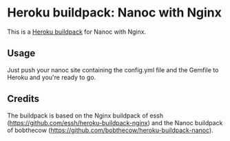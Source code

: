 Heroku buildpack: Nanoc with Nginx
==================================

This is a [Heroku buildpack](http://devcenter.heroku.com/articles/buildpack)
for Nanoc with Nginx.

Usage
-----

Just push your nanoc site containing the config.yml file and the Gemfile to Heroku and you're ready to go.

Credits
-------

The buildpack is based on the Nginx buildpack of essh (https://github.com/essh/heroku-buildpack-nginx) and the Nanoc buildpack of bobthecow (https://github.com/bobthecow/heroku-buildpack-nanoc).
